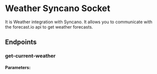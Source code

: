 # Weather Syncano Socket

It is Weather integration with Syncano. It allows you to communicate with the forecast.io api to get weather forecasts.

## Endpoints

### get-current-weather

#### Parameters:


